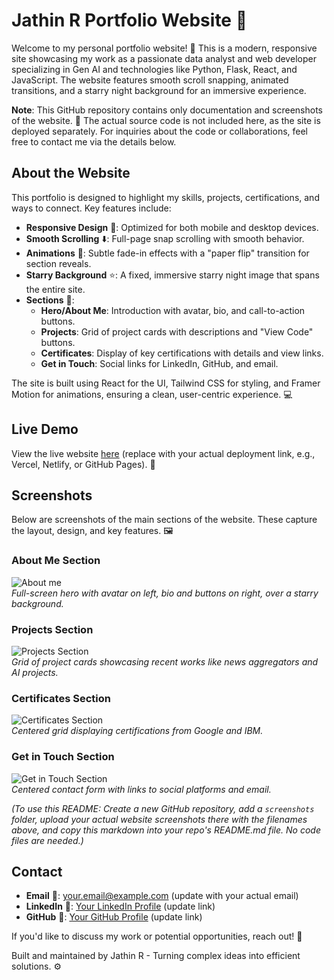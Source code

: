 # Jathin R Portfolio Website 🚀

Welcome to my personal portfolio website! 🌟 This is a modern, responsive site showcasing my work as a passionate data analyst and web developer specializing in Gen AI and technologies like Python, Flask, React, and JavaScript. The website features smooth scroll snapping, animated transitions, and a starry night background for an immersive experience.

**Note**: This GitHub repository contains only documentation and screenshots of the website. 📄 The actual source code is not included here, as the site is deployed separately. For inquiries about the code or collaborations, feel free to contact me via the details below.

## About the Website
This portfolio is designed to highlight my skills, projects, certifications, and ways to connect. Key features include:
- **Responsive Design** 📱: Optimized for both mobile and desktop devices.
- **Smooth Scrolling** ⬇️: Full-page snap scrolling with smooth behavior.
- **Animations** 🎥: Subtle fade-in effects with a "paper flip" transition for section reveals.
- **Starry Background** ⭐: A fixed, immersive starry night image that spans the entire site.
- **Sections** 📑:
  - **Hero/About Me**: Introduction with avatar, bio, and call-to-action buttons.
  - **Projects**: Grid of project cards with descriptions and "View Code" buttons.
  - **Certificates**: Display of key certifications with details and view links.
  - **Get in Touch**: Social links for LinkedIn, GitHub, and email.

The site is built using React for the UI, Tailwind CSS for styling, and Framer Motion for animations, ensuring a clean, user-centric experience. 💻

## Live Demo
View the live website [here](https://your-deployed-url.com) (replace with your actual deployment link, e.g., Vercel, Netlify, or GitHub Pages). 🔗

## Screenshots
Below are screenshots of the main sections of the website. These capture the layout, design, and key features. 🖼️

### About Me Section
![About me ](<img width="1436" height="783" alt="Screenshot 2025-07-27 at 2 59 29 PM" src="https://github.com/user-attachments/assets/8b823901-bd41-4076-9668-6eb6341dc8b6" />
)  
*Full-screen hero with avatar on left, bio and buttons on right, over a starry background.*

### Projects Section
![Projects Section](screenshots/projects-section.png)  
*Grid of project cards showcasing recent works like news aggregators and AI projects.*

### Certificates Section
![Certificates Section](screenshots/certificates-section.png)  
*Centered grid displaying certifications from Google and IBM.*

### Get in Touch Section
![Get in Touch Section](screenshots/contact-section.png)  
*Centered contact form with links to social platforms and email.*

*(To use this README: Create a new GitHub repository, add a `screenshots` folder, upload your actual website screenshots there with the filenames above, and copy this markdown into your repo's README.md file. No code files are needed.)*

## Contact
- **Email** 📧: [your.email@example.com](mailto:your.email@example.com) (update with your actual email)
- **LinkedIn** 🔗: [Your LinkedIn Profile](https://www.linkedin.com/in/your-linkedin) (update link)
- **GitHub** 🐙: [Your GitHub Profile](https://github.com/your-github) (update link)

If you'd like to discuss my work or potential opportunities, reach out! 👋

Built and maintained by Jathin R - Turning complex ideas into efficient solutions. ⚙️
